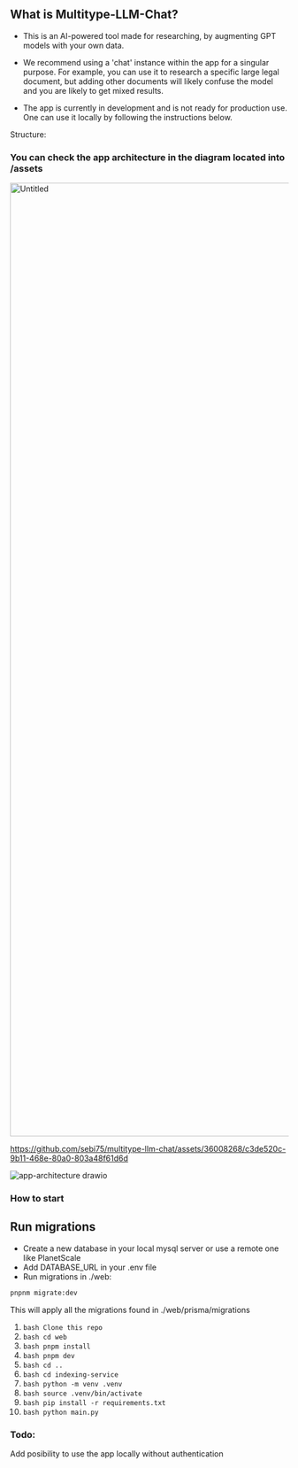 ## What is Multitype-LLM-Chat?

- This is an AI-powered tool made for researching, by augmenting GPT models with your own data.

- We recommend using a 'chat' instance within the app for a singular purpose. For example, you can use it to
  research a specific large legal document, but adding other documents will likely confuse the model and you are
  likely to get mixed results.

- The app is currently in development and is not ready for production use. One can use it locally by following the
  instructions below.

Structure:

### You can check the app architecture in the diagram located into /assets

<img width="1723" alt="Untitled" src="https://github.com/sebi75/multitype-llm-chat/assets/36008268/60dfd7c0-c21d-47a5-9196-e824b323539f">

https://github.com/sebi75/multitype-llm-chat/assets/36008268/c3de520c-9b11-468e-80a0-803a48f61d6d

![app-architecture drawio](https://github.com/sebi75/multitype-llm-chat/assets/36008268/e4c56f6b-d32e-4f4d-b4dc-497fc7868c48)

### How to start

## Run migrations

- Create a new database in your local mysql server or use a remote one like PlanetScale
- Add DATABASE_URL in your .env file
- Run migrations in ./web:

```bash
pnpnm migrate:dev
```

This will apply all the migrations found in ./web/prisma/migrations

1. `bash Clone this repo`
2. `bash cd web`
3. `bash pnpm install`
4. `bash pnpm dev`
5. `bash cd ..`
6. `bash cd indexing-service`
7. `bash python -m venv .venv`
8. `bash source .venv/bin/activate`
9. `bash pip install -r requirements.txt`
10. `bash python main.py`

### Todo:

Add posibility to use the app locally without authentication
